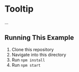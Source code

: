 # Tooltip

...

## Running This Example

1. Clone this repository
2. Navigate into this directory
3. Run `npm install`
4. Run `npm start`
